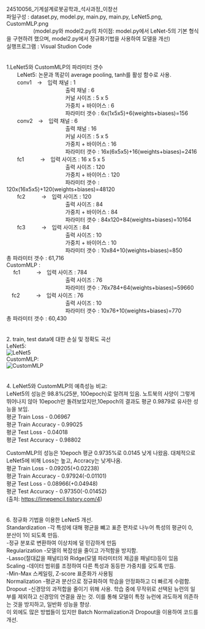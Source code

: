 24510056_기계설계로봇공학과_석사과정_이창선 <br/>
파일구성 : dataset.py, model.py, main.py, main.py, LeNet5.png, CustomMLP.png <br/>
     (model.py와 model2.py의 차이점: model.py에서 LeNet-5의 기본 형식을 구현하려 했으며, model2.py에서 정규화기법을 사용하여 모델을 개선) <br/>
실행프로그램 : Visual Studion Code <br/>
<br/>
<br/>
1.LeNet5와 CustomMLP의 파라미터 갯수 <br/>
  LeNet5: 논문과 똑같이 average pooling, tanh를 활성 함수로 사용. <br/>
  conv1 -> 입력 채널 : 1 <br/>
           출력 채널 : 6 <br/>
           커널 사이즈 : 5 x 5 <br/>
           가중치 + 바이어스 : 6 <br/>
           파라미터 갯수 : 6x(1x5x5)+6(weights+biases)=156 <br/>
  conv2 -> 입력 채널 : 6 <br/>
           출력 채널 : 16 <br/>
           커널 사이즈 : 5 x 5 <br/>
           가중치 + 바이어스 : 16 <br/>
           파라미터 갯수 : 16x(6x5x5)+16(weights+biases)=2416 <br/>
  fc1   -> 입력 사이즈 : 16 x 5 x 5 <br/>
           출력 사이즈 : 120 <br/>
           가중치 + 바이어스 : 120 <br/>
           파라미터 갯수 : 120x(16x5x5)+120(weights+biases)=48120 <br/>
  fc2   -> 입력 사이즈 : 120 <br/>
           출력 사이즈 : 84 <br/>
           가중치 + 바이어스 : 84 <br/>
           파라미터 갯수 : 84x120+84(weights+biases)=10164 <br/>
  fc3   -> 입력 사이즈 : 84 <br/>
           출력 사이즈 : 10 <br/>
           가중치 + 바이어스 : 10 <br/>
           파라미터 갯수 : 10x84+10(weights+biases)=850 <br/>
  총 파라미터 갯수 : 61,716 <br/>
  CustomMLP : <br/> 
  fc1   -> 입력 사이즈 : 784 <br/>
           출력 사이즈 : 76 <br/>
           파라미터 갯수 : 76x784+64(weights+biases)=59660 <br/>
 fc2   -> 입력 사이즈 : 76 <br/>
           출력 사이즈 : 10 <br/>
           파라미터 갯수 : 10x76+10(weights+biases)=770 <br/>
  총 파라미터 갯수 : 60,430 <br/>
 <br/>
 <br/>
2. train, test data에 대한 손실 및 정확도 곡선 <br/>
   LeNet5: <br/>
   ![LeNet5](https://github.com/ChangsunLeee/HW2/assets/167077784/ba682db5-463e-4012-907c-b65c6a9f813f) <br/>
   CustomMLP: <br/>
   ![CustomMLP](https://github.com/ChangsunLeee/HW2/assets/167077784/400e9b37-d365-4eb2-bdae-07e63625d4e0) <br/>
 <br/>
 <br/>
4. LeNet5와 CustomMLP의 예측성능 비교: <br/>
   LeNet5의 성능은 98.8%(25분, 100epoch)로 알려져 있음. 노트북의 사양이 그렇게 뛰어나지 않아 10epoch만 돌려보았지만,10epoch의 결과도 평균 0.9879로 유사한 성능을 보임. <br/>
   평균 Train Loss     - 0.06967 <br/>
   평균 Train Accuracy - 0.99025 <br/>
   평균 Test Loss      - 0.04018 <br/>
   평균 Test Accuracy  - 0.98802 <br/>

   CustomMLP의 성능은 10epoch 평균 0.9735%로 0.0145 낮게 나왔음. 대체적으로 LeNet5에 비해 Loss는 높고, Accracy는 낮게나옴. <br/>
   평균 Train Loss     - 0.09205(+0.02238) <br/>
   평균 Train Accuracy - 0.97924(-0.01101) <br/>
   평균 Test Loss      - 0.08966(+0.04948) <br/>
   평균 Test Accuracy  - 0.97350(-0.01452) <br/>
   (출처: https://limepencil.tistory.com/4) <br/>
    <br/>
    <br/>
6. 정규화 기법을 이용한 LeNet5 개선. <br/>
   Standardization -각 특성에 대해 평균을 뺴고 표준 편차로 나누어 특성의 평균이 0, 분산이 1이 되도록 만듬. <br/>
                   -정규 분포로 변환하여 이상치에 덜 민감하게 만듬 <br/>
   Regularization  -모델의 복잡성을 줄이고 가적함을 방지함. <br/>
                   -Lasso(절대값을 패널티)와 Ridge(모델 파라미터의 제곱을 패널티)등이 있음 <br/>
   Scaling         -데이터 범위를 조정하여 다른 특성과 동등한 가중치를 갖도록 만듬. <br/>
                   -Min-Max 스케일링, Z-score 표준화가 사용됨 <br/>
   Normalization   -평균과 분산으로 정규화하여 학습을 안정화하고 더 빠르게 수렴함. <br/>
   Dropout         -신경망의 과적합을 줄이기 위해 사용. 학습 중에 무작위로 선택된 뉴런의 일부를 제외하고 신경망의 연결을 끊는 것. 이를 통해 모델이 특정 뉴런에 과도하게 의존하는 것을 방지하고, 일반화 성능을 향상. <br/>
   이 외에도 많은 방법들이 있지만 Batch Normalization과 Dropout을 이용하여 코드를 개선. <br/>

